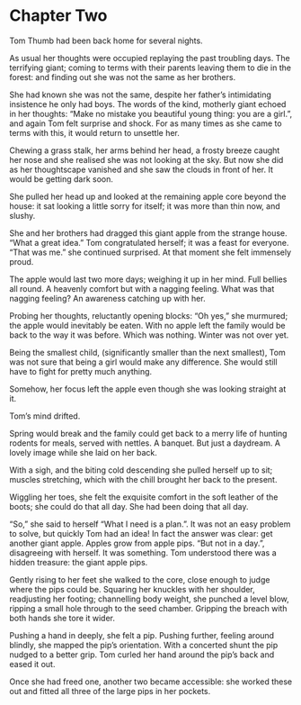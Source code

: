 
# Chapter Two

Tom Thumb had been back home for several nights.

As usual her thoughts were occupied replaying the past troubling days. The terrifying giant; coming to terms with their parents leaving them to die in the forest: and finding out she was not the same as her brothers. 

She had known she was not the same, despite her father’s intimidating insistence he only had boys. The words of the kind, motherly giant echoed in her thoughts: “Make no mistake you beautiful young thing: you are a girl.”, and again Tom felt surprise and shock. For as many times as she came to terms with this, it would return to unsettle her. 

Chewing a grass stalk, her arms behind her head, a frosty breeze caught her nose and she realised she was not looking at the sky. But now she did as her thoughtscape vanished and she saw the clouds in front of her. It would be getting dark soon.

She pulled her head up and looked at the remaining apple core beyond the house: it sat looking a little sorry for itself; it was more than thin now, and slushy. 

She and her brothers had dragged this giant apple from the strange house. “What a great idea.” Tom congratulated herself; it was a feast for everyone. “That was me.” she continued surprised. At that moment she felt immensely proud.

The apple would last two more days; weighing it up in her mind. Full bellies all round. A heavenly comfort but with a nagging feeling. What was that nagging feeling? An awareness catching up with her. 

Probing her thoughts, reluctantly opening blocks: “Oh yes,” she murmured; the apple would inevitably be eaten. With no apple left the family would be back to the way it was before. Which was nothing. Winter was not over yet.

Being the smallest child, (significantly smaller than the next smallest), Tom was not sure that being a girl would make any difference. She would still have to fight for pretty much anything.

Somehow, her focus left the apple even though she was looking straight at it. 

Tom’s mind drifted.

Spring would break and the family could get back to a merry life of hunting rodents for meals, served with nettles. A banquet. But just a daydream. A lovely image while she laid on her back. 

With a sigh, and the biting cold descending she pulled herself up to sit; muscles stretching, which with the chill brought her back to the present.

Wiggling her toes, she felt the exquisite comfort in the soft leather of the boots; she could do that all day. She had been doing that all day. 

“So,” she said to herself “What I need is a plan.”. It was not an easy problem to solve, but quickly Tom had an idea! In fact the answer was clear: get another giant apple. Apples grow from apple pips. “But not in a day.”, disagreeing with herself. It was something. Tom understood there was a hidden treasure: the giant apple pips. 

Gently rising to her feet she walked to the core, close enough to judge where the pips could be. Squaring her knuckles with her shoulder, readjusting her footing; channelling body weight, she punched a level blow, ripping a small hole through to the seed chamber. Gripping the breach with both hands she tore it wider.

Pushing a hand in deeply, she felt a pip. Pushing further, feeling around blindly, she mapped the pip’s orientation. With a concerted shunt the pip nudged to a better grip. Tom curled her hand around the pip’s back and eased it out.

Once she had freed one, another two became accessible: she worked these out and fitted all three of the large pips in her pockets.
